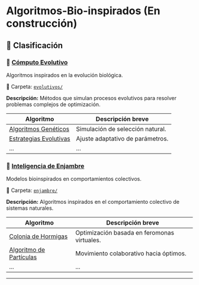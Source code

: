 # Algoritmos-Bio-inspirados (En construcción)

## 📂 Clasificación

### 🔹 [Cómputo Evolutivo](#cómputo-evolutivo)
Algoritmos inspirados en la evolución biológica.

📁 Carpeta: [`evolutivos/`](./evolutivos/)

**Descripción:** Métodos que simulan procesos evolutivos para resolver problemas complejos de optimización.

| Algoritmo                   | Descripción breve                                     |
|----------------------------|--------------------------------------------------------|
| [Algoritmos Genéticos](./evolutivos/GA/) | Simulación de selección natural.         |
| [Estrategias Evolutivas](./evolutivos/ES/) | Ajuste adaptativo de parámetros.        |
| ...                        | ...                                                    |


### 🔹 [Inteligencia de Enjambre](#inteligencia-de-enjambre)
Modelos bioinspirados en comportamientos colectivos.

📁 Carpeta: [`enjambre/`](./enjambre/)

**Descripción:** Algoritmos inspirados en el comportamiento colectivo de sistemas naturales.

| Algoritmo                   | Descripción breve                                     |
|----------------------------|--------------------------------------------------------|
| [Colonia de Hormigas](./enjambre/colonia-hormigas/)      | Optimización basada en feromonas virtuales.         |
| [Algoritmo de Partículas](./enjambre/algoritmo-particulas/) | Movimiento colaborativo hacia óptimos.            |
| ...                        | ...                                                    |

---








